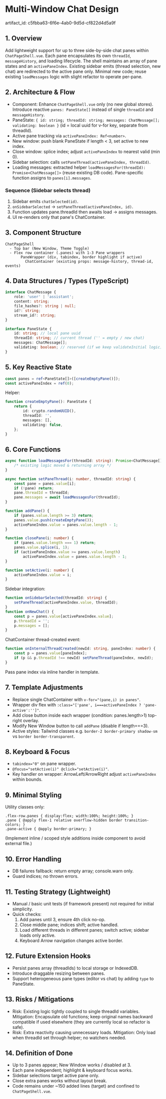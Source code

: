 # Multi-Window Chat Design

artifact_id: c5fbba63-6f6e-4ab0-9d5d-cf822d4d5a9f

## 1. Overview

Add lightweight support for up to three side-by-side chat panes within `ChatPageShell.vue`. Each pane encapsulates its own `threadId`, `messageHistory`, and loading lifecycle. The shell maintains an array of pane states and an `activePaneIndex`. Existing sidebar emits (thread selection, new chat) are redirected to the active pane only. Minimal new code; reuse existing `loadMessages` logic with slight refactor to operate per-pane.

## 2. Architecture & Flow

-   Component: Enhance `ChatPageShell.vue` only (no new global stores). Introduce reactive `panes: PaneState[]` instead of single `threadId` and `messageHistory`.
-   PaneState: `{ id: string; threadId: string; messages: ChatMessage[]; validating: boolean }` (id = local uuid for v-for key, separate from threadId).
-   Active pane tracking via `activePaneIndex: Ref<number>`.
-   New window: push blank PaneState if length < 3, set active to new index.
-   Close window: splice index; adjust `activePaneIndex` to nearest valid (min 0).
-   Sidebar selection: calls `setPaneThread(activePaneIndex, threadId)`.
-   Loading messages: extracted helper `loadMessagesFor(threadId): Promise<ChatMessage[]>` (reuse existing DB code). Pane-specific function assigns to `panes[i].messages`.

### Sequence (Sidebar selects thread)

1. Sidebar emits `chatSelected(id)`.
2. `onSidebarSelected` -> `setPaneThread(activePaneIndex, id)`.
3. Function updates pane.threadId then awaits load -> assigns messages.
4. UI re-renders only that pane's ChatContainer.

## 3. Component Structure

```
ChatPageShell
  - Top bar (New Window, Theme Toggle)
  - Flex row container (.panes) with 1-3 Pane wrappers
       PaneWrapper (div, tabindex, border highlight if active)
         ChatContainer (existing props: message-history, thread-id, events)
```

## 4. Data Structures / Types (TypeScript)

```ts
interface ChatMessage {
    role: 'user' | 'assistant';
    content: string;
    file_hashes?: string | null;
    id?: string;
    stream_id?: string;
}

interface PaneState {
    id: string; // local pane uuid
    threadId: string; // current thread ('' = empty / new chat)
    messages: ChatMessage[];
    validating: boolean; // reserved (if we keep validateInitial logic)
}
```

## 5. Key Reactive State

```ts
const panes = ref<PaneState[]>([createEmptyPane()]);
const activePaneIndex = ref(0);
```

Helper:

```ts
function createEmptyPane(): PaneState {
    return {
        id: crypto.randomUUID(),
        threadId: '',
        messages: [],
        validating: false,
    };
}
```

## 6. Core Functions

```ts
async function loadMessagesFor(threadId: string): Promise<ChatMessage[]> {
    /* existing logic moved & returning array */
}

async function setPaneThread(i: number, threadId: string) {
    const pane = panes.value[i];
    if (!pane) return;
    pane.threadId = threadId;
    pane.messages = await loadMessagesFor(threadId);
}

function addPane() {
    if (panes.value.length >= 3) return;
    panes.value.push(createEmptyPane());
    activePaneIndex.value = panes.value.length - 1;
}

function closePane(i: number) {
    if (panes.value.length === 1) return;
    panes.value.splice(i, 1);
    if (activePaneIndex.value >= panes.value.length)
        activePaneIndex.value = panes.value.length - 1;
}

function setActive(i: number) {
    activePaneIndex.value = i;
}
```

Sidebar integration:

```ts
function onSidebarSelected(threadId: string) {
    setPaneThread(activePaneIndex.value, threadId);
}
function onNewChat() {
    const p = panes.value[activePaneIndex.value];
    p.threadId = '';
    p.messages = [];
}
```

ChatContainer thread-created event:

```ts
function onInternalThreadCreated(newId: string, paneIndex: number) {
    const p = panes.value[paneIndex];
    if (p && p.threadId !== newId) setPaneThread(paneIndex, newId);
}
```

Pass pane index via inline handler in template.

## 7. Template Adjustments

-   Replace single ChatContainer with `v-for="(pane,i) in panes"`.
-   Wrapper div flex with `:class="['pane', i===activePaneIndex ? 'pane-active':'']"`.
-   Add close button inside each wrapper (condition: panes.length>1) top-right overlay.
-   Modify New Window button to call `addPane` (disable if length===3).
-   Active styles: Tailwind classes e.g. `border-2 border-primary shadow-sm` vs `border border-transparent`.

## 8. Keyboard & Focus

-   `tabindex="0"` on pane wrapper.
-   `@focus="setActive(i)" @click="setActive(i)"`.
-   Key handler on wrapper: ArrowLeft/ArrowRight adjust `activePaneIndex` within bounds.

## 9. Minimal Styling

Utility classes only:

```
.flex-row.panes { display:flex; width:100%; height:100%; }
.pane { @apply flex-1 relative overflow-hidden border transition-colors; }
.pane-active { @apply border-primary; }
```

(Implement inline / scoped style additions inside component to avoid external file.)

## 10. Error Handling

-   DB failures fallback: return empty array; console.warn only.
-   Guard indices; no thrown errors.

## 11. Testing Strategy (Lightweight)

-   Manual / basic unit tests (if framework present) not required for initial simplicity.
-   Quick checks:
    1. Add panes until 3, ensure 4th click no-op.
    2. Close middle pane; indices shift; active handled.
    3. Load different threads in different panes; switch active; sidebar loads only active.
    4. Keyboard Arrow navigation changes active border.

## 12. Future Extension Hooks

-   Persist panes array (threadIds) to local storage or IndexedDB.
-   Introduce draggable resizing between panes.
-   Support heterogeneous pane types (editor vs chat) by adding `type` to PaneState.

## 13. Risks / Mitigations

-   Risk: Existing logic tightly coupled to single threadId variables. Mitigation: Encapsulate old functions; keep original names backward compatible if used elsewhere (they are currently local so refactor is safe).
-   Risk: Extra reactivity causing unnecessary loads. Mitigation: Only load when threadId set through helper; no watchers needed.

## 14. Definition of Done

-   Up to 3 panes appear; New Window works / disabled at 3.
-   Each pane independent; highlight & keyboard focus works.
-   Sidebar selections target active pane only.
-   Close extra panes works without layout break.
-   Code remains under ~150 added lines (target) and confined to `ChatPageShell.vue`.
